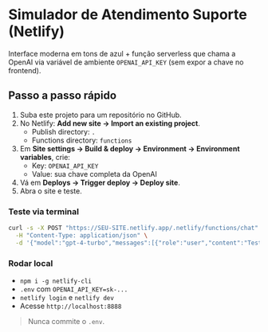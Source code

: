 # Simulador de Atendimento Suporte (Netlify)

Interface moderna em tons de azul + função serverless que chama a OpenAI via variável de ambiente `OPENAI_API_KEY` (sem expor a chave no frontend).

## Passo a passo rápido
1. Suba este projeto para um repositório no GitHub.
2. No Netlify: **Add new site → Import an existing project**.
   - Publish directory: `.`
   - Functions directory: `functions`
3. Em **Site settings → Build & deploy → Environment → Environment variables**, crie:
   - Key: `OPENAI_API_KEY`
   - Value: sua chave completa da OpenAI
4. Vá em **Deploys → Trigger deploy → Deploy site**.
5. Abra o site e teste.

### Teste via terminal
```bash
curl -s -X POST "https://SEU-SITE.netlify.app/.netlify/functions/chat" \
  -H "Content-Type: application/json" \
  -d '{"model":"gpt-4-turbo","messages":[{"role":"user","content":"Teste"}],"temperature":0.7}'
```

### Rodar local
- `npm i -g netlify-cli`
- `.env` com `OPENAI_API_KEY=sk-...`
- `netlify login` e `netlify dev`
- Acesse `http://localhost:8888`

> Nunca commite o `.env`.

